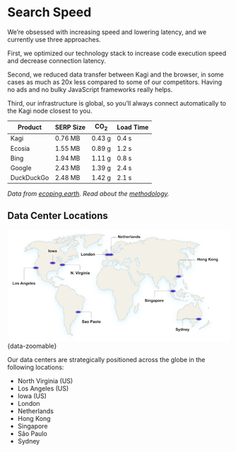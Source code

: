 # Search Speed

We’re obsessed with increasing speed and lowering latency, and we currently use three approaches.

First, we optimized our technology stack to increase code execution speed and decrease connection latency.

Second, we reduced data transfer between Kagi and the browser, in some cases as much as 20x less compared to some of our competitors. Having no ads and no bulky JavaScript frameworks really helps.

Third, our infrastructure is global, so you’ll always connect automatically to the Kagi node closest to you.

| Product | SERP Size | CO<sub>2</sub> | Load Time |
| --- | --- | --- | --- |
| Kagi | 0.76 MB | 0.43 g | 0.4 s |
| Ecosia | 1.55 MB | 0.89 g | 1.2 s |
| Bing | 1.94 MB | 1.11 g | 0.8 s |
| Google | 2.43 MB | 1.39 g | 2.4 s |
| DuckDuckGo | 2.48 MB | 1.42 g | 2.1 s |

*Data from [ecoping.earth](https://ecoping.earth). Read about the [methodology](https://sustainablewebdesign.org/calculating-digital-emissions/).*

## Data Center Locations

![Kagi Data Center Locations](./media/data_center_locations.png){data-zoomable}

Our data centers are strategically positioned across the globe in the following locations:
- North Virginia (US)
- Los Angeles (US)
- Iowa (US)
- London
- Netherlands
- Hong Kong
- Singapore
- São Paulo
- Sydney
